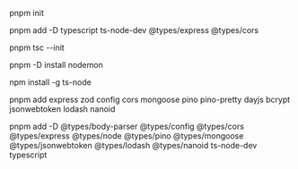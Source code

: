 pnpm init

pnpm add -D typescript ts-node-dev @types/express @types/cors 

pnpm  tsc --init      

pnpm -D install  nodemon

npm install -g ts-node  

pnpm add express zod config cors mongoose pino pino-pretty dayjs bcrypt jsonwebtoken lodash nanoid   

pnpm add -D @types/body-parser @types/config @types/cors @types/express @types/node @types/pino @types/mongoose  @types/jsonwebtoken @types/lodash @types/nanoid ts-node-dev typescript 

